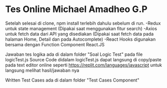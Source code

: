 # Tes Online Michael Amadheo G.P

Setelah selesai di clone, npm install terlebih dahulu sebelum di run.
-Redux untuk state management (Dipakai saat menggunakan fitur search)
-Axios untuk fetch data dari API yang disediakan (Dipakai saat fetch data pada halaman Home, Detail dan pada Autocomplete)
-React Hooks digunakan bersama dengan Function Component React.JS

Jawaban tes logika ada di dalam folder "Soal Logic Test" pada file logicTest.js
Source Code didalam logicTest.js dapat langsung di copy/paste pada text editor online seperti
https://replit.com/languages/javascript untuk langsung melihat hasil/jawaban nya

Written Test Cases ada di dalam folder "Test Cases Component"
